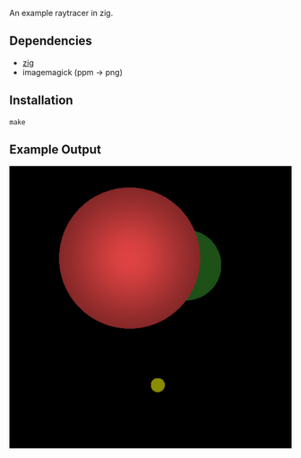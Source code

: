 An example raytracer in zig.

## Dependencies

 - [zig](http://ziglang.org)
 - imagemagick (ppm -> png)

## Installation

```
make
```

## Example Output

![](./img/example.png)
